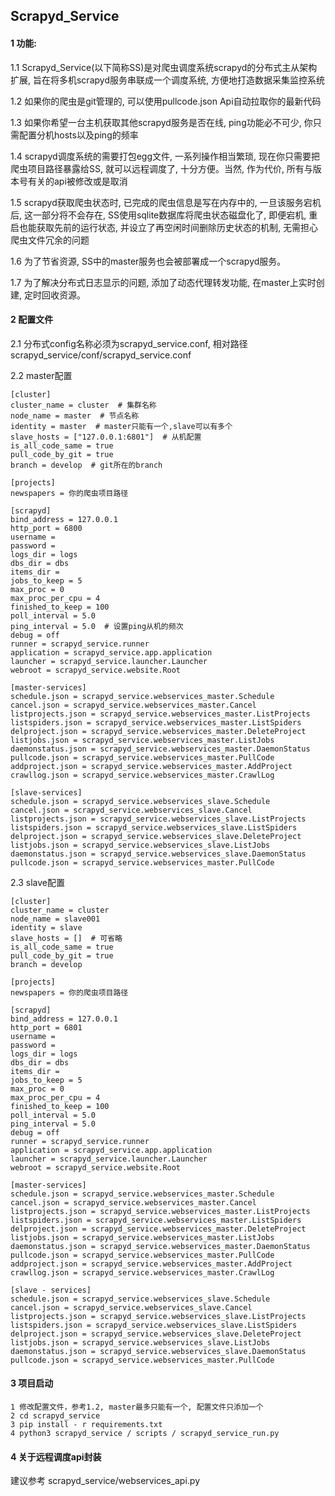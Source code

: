 ## Scrapyd_Service

#### 1 功能:

1.1 Scrapyd_Service(以下简称SS)是对爬虫调度系统scrapyd的分布式主从架构扩展, 旨在将多机scrapyd服务串联成一个调度系统, 方便地打造数据采集监控系统

1.2 如果你的爬虫是git管理的, 可以使用pullcode.json Api自动拉取你的最新代码

1.3 如果你希望一台主机获取其他scrapyd服务是否在线, ping功能必不可少, 你只需配置分机hosts以及ping的频率

1.4 scrapyd调度系统的需要打包egg文件, 一系列操作相当繁琐, 现在你只需要把爬虫项目路径暴露给SS, 就可以远程调度了, 十分方便。当然, 作为代价, 所有与版本号有关的api被修改或是取消

1.5 scrapyd获取爬虫状态时, 已完成的爬虫信息是写在内存中的, 一旦该服务宕机后, 这一部分将不会存在, SS使用sqlite数据库将爬虫状态磁盘化了, 即便宕机, 重启也能获取先前的运行状态, 并设立了再空闲时间删除历史状态的机制, 无需担心爬虫文件冗余的问题

1.6 为了节省资源, SS中的master服务也会被部署成一个scrapyd服务。

1.7 为了解决分布式日志显示的问题, 添加了动态代理转发功能, 在master上实时创建, 定时回收资源。

#### 2 配置文件
2.1 分布式config名称必须为scrapyd_service.conf, 相对路径scrapyd_service/conf/scrapyd_service.conf

2.2 master配置
``` master's conf
[cluster]
cluster_name = cluster  # 集群名称
node_name = master  # 节点名称
identity = master  # master只能有一个,slave可以有多个
slave_hosts = ["127.0.0.1:6801"]  # 从机配置
is_all_code_same = true
pull_code_by_git = true
branch = develop  # git所在的branch

[projects]
newspapers = 你的爬虫项目路径

[scrapyd]
bind_address = 127.0.0.1
http_port = 6800
username =
password =
logs_dir = logs
dbs_dir = dbs
items_dir =
jobs_to_keep = 5
max_proc = 0
max_proc_per_cpu = 4
finished_to_keep = 100
poll_interval = 5.0
ping_interval = 5.0  # 设置ping从机的频次
debug = off
runner = scrapyd_service.runner
application = scrapyd_service.app.application
launcher = scrapyd_service.launcher.Launcher
webroot = scrapyd_service.website.Root

[master-services]
schedule.json = scrapyd_service.webservices_master.Schedule
cancel.json = scrapyd_service.webservices_master.Cancel
listprojects.json = scrapyd_service.webservices_master.ListProjects
listspiders.json = scrapyd_service.webservices_master.ListSpiders
delproject.json = scrapyd_service.webservices_master.DeleteProject
listjobs.json = scrapyd_service.webservices_master.ListJobs
daemonstatus.json = scrapyd_service.webservices_master.DaemonStatus
pullcode.json = scrapyd_service.webservices_master.PullCode
addproject.json = scrapyd_service.webservices_master.AddProject
crawllog.json = scrapyd_service.webservices_master.CrawlLog

[slave-services]
schedule.json = scrapyd_service.webservices_slave.Schedule
cancel.json = scrapyd_service.webservices_slave.Cancel
listprojects.json = scrapyd_service.webservices_slave.ListProjects
listspiders.json = scrapyd_service.webservices_slave.ListSpiders
delproject.json = scrapyd_service.webservices_slave.DeleteProject
listjobs.json = scrapyd_service.webservices_slave.ListJobs
daemonstatus.json = scrapyd_service.webservices_slave.DaemonStatus
pullcode.json = scrapyd_service.webservices_master.PullCode
```

2.3 slave配置
``` slave's config
[cluster]
cluster_name = cluster
node_name = slave001
identity = slave
slave_hosts = []  # 可省略
is_all_code_same = true
pull_code_by_git = true
branch = develop

[projects]
newspapers = 你的爬虫项目路径

[scrapyd]
bind_address = 127.0.0.1
http_port = 6801
username =
password =
logs_dir = logs
dbs_dir = dbs
items_dir =
jobs_to_keep = 5
max_proc = 0
max_proc_per_cpu = 4
finished_to_keep = 100
poll_interval = 5.0
ping_interval = 5.0
debug = off
runner = scrapyd_service.runner
application = scrapyd_service.app.application
launcher = scrapyd_service.launcher.Launcher
webroot = scrapyd_service.website.Root

[master-services]
schedule.json = scrapyd_service.webservices_master.Schedule
cancel.json = scrapyd_service.webservices_master.Cancel
listprojects.json = scrapyd_service.webservices_master.ListProjects
listspiders.json = scrapyd_service.webservices_master.ListSpiders
delproject.json = scrapyd_service.webservices_master.DeleteProject
listjobs.json = scrapyd_service.webservices_master.ListJobs
daemonstatus.json = scrapyd_service.webservices_master.DaemonStatus
pullcode.json = scrapyd_service.webservices_master.PullCode
addproject.json = scrapyd_service.webservices_master.AddProject
crawllog.json = scrapyd_service.webservices_master.CrawlLog

[slave - services]
schedule.json = scrapyd_service.webservices_slave.Schedule
cancel.json = scrapyd_service.webservices_slave.Cancel
listprojects.json = scrapyd_service.webservices_slave.ListProjects
listspiders.json = scrapyd_service.webservices_slave.ListSpiders
delproject.json = scrapyd_service.webservices_slave.DeleteProject
listjobs.json = scrapyd_service.webservices_slave.ListJobs
daemonstatus.json = scrapyd_service.webservices_slave.DaemonStatus
pullcode.json = scrapyd_service.webservices_master.PullCode
```

#### 3 项目启动
```
1 修改配置文件，参考1.2, master最多只能有一个, 配置文件只添加一个
2 cd scrapyd_service
3 pip install - r requirements.txt
4 python3 scrapyd_service / scripts / scrapyd_service_run.py
```

#### 4 关于远程调度api封装
建议参考 scrapyd_service/webservices_api.py
